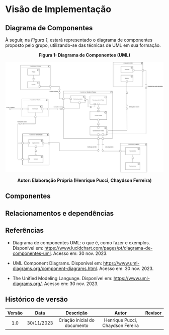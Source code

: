 # Visão de Implementação

## Diagrama de Componentes

À seguir, na <i> Figura 1</i>, estará representado o diagrama de componentes proposto pelo grupo, utilizando-se das técnicas de UML em sua formação.

<div style="text-align: center">
<figcaption style="text-align: center">
    <b>Figura 1: Diagrama de Componentes (UML)</b>
</figcaption>

![](.././assets/DiagramaComponentes.png)

</div>
<figcaption style="text-align: center">
   <b>Autor: Elaboração Própria (Henrique Pucci, Chaydson Ferreira)</b>
</figcaption>

## Componentes


## Relacionamentos e dependências



## Referências

- Diagrama de componentes UML: o que é, como fazer e exemplos. Disponível em: <https://www.lucidchart.com/pages/pt/diagrama-de-componentes-uml>. Acesso em: 30 nov. 2023.

- UML Component Diagrams. Disponível em: <https://www.uml-diagrams.org/component-diagrams.html>. Acesso em: 30 nov. 2023.

- The Unified Modeling Language. Disponível em: <https://www.uml-diagrams.org/>. Acesso em: 30 nov. 2023.

## Histórico de versão

| Versão |    Data    |          Descrição           |                            Autor                            |                                  Revisor                                  |
| :----: | :--------: | :--------------------------: | :---------------------------------------------------------: | :-----------------------------------------------------------------------: |
|  1.0   | 30/11/2023 | Criação inicial do documento | Henrique Pucci, Chaydson Fereira|  |